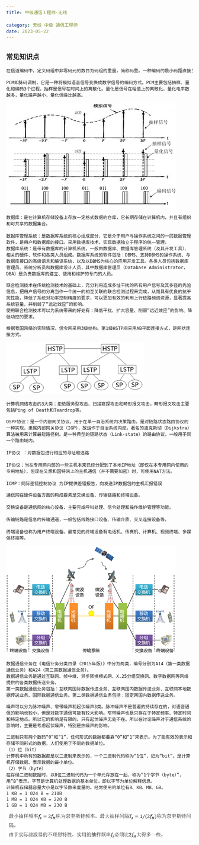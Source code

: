 ```yaml
---
title: 中级通信工程师-无线

category: 无线 中级 通信工程师
date: 2023-05-22
---
```

## `常见知识点`

```txt
在信道编码中，定义码组中非零码元的数目为码组的重量，简称码重。一种编码的最小码距直接关系到这种码的检错和纠错能力，因此最小码距是信道编码的一个重要参数。
```

```
PCM即脉码调制，它是一种将模拟语音信号变换成数字信号的编码方式。PCM主要包括抽样、量化和编码3个过程。抽样是信号在时间上的离散化。量化是信号在幅值上的离散化，量化电平数越多，量化噪声越小，量化信噪比越高。
```

![PCM脉码调制](../../src/assets/img/PCM%E5%8D%B3%E8%84%89%E7%A0%81%E8%B0%83%E5%88%B6.png)

```
数据库：是在计算机存储设备上存放一定格式数据的仓库，它长期存储在计算机内，并且有组织和可共享的数据集合。

数据库管理系统：是数据库系统的核心组成部分，它是介于用户与操作系统之间的一层数据管理软件，是用户和数据库的接口。采用数据库技术，实现数据独立于程序的统一管理。
数据库系统：是带有数据库的计算机系统，一般由数据库、数据库管理系统（及其开发工具）、相关的硬件、软件和各类人员组成。数据库系统的软件包括：DBMS、支持DBMS的操作系统、与数据库接口的高级语言和编译系统，以及以DBMS为核心的应用开发工具。各类人员包括数据库管理员、系统分析员和数据库设计人员，其中数据库管理员（Database Administrator，DBA）是负责数据库的建立、使用和维护的专门的人员。
```

```
联合检测技术在传统检测技术的基础上，充分利用造成多址干扰的所有用户信号及其多径的先验信息，把用户信号的分离当作一个统一的相互关联的联合检测过程来完成，从而具有优良的抗干扰性能，降低了系统对功率控制精度的要求，可以更加有效的利用上行链路频谱资源，显著提高系统容量，并削弱了“远近效应”的影响。
使用联合检测技术可以为系统带来的好处有：降低干扰、扩大容量、削弱“远近效应”的影响、降低功控的要求。
```

```
根据我国网络的实际情况，信令网采用3级结构。第1级HSTP间采用AB平面连接方式，是网状连接方式。
```
![信令网采用3级结构](../../src/assets/img/%E4%BF%A1%E4%BB%A4%E7%BD%91%E9%87%87%E7%94%A83%E7%BA%A7%E7%BB%93%E6%9E%84.png)

```
计算机网络攻击的3大类：拒绝服务型攻击、扫描窥探攻击和畸形报文攻击。畸形报文攻击主要包括Ping of Death和Teardrop等。
```
```
OSPF协议：是一个内部网关协议，用于在单一自治系统内决策路由。是对链路状态路由协议的一种实现，隶属内部网关协议（IGP），故运作于自治系统内部。著名的迪克斯彻（Dijkstra）算法被用来计算最短路径树。是一种典型的链路状态（Link-state）的路由协议，一般用于同一个路由域内。

IP协议 ：对数据包进行相应的寻址和选路

IP协议：当在专用网内部的一些主机本来已经分配到了本地IP地址（即仅在本专用网内使用的专用地址），但现在又想和因特网上的主机通信（并不需要加密）时，可使用NAT方法。

ICMP：网际差错控制协议 为IP提供差错报告，向发送IP数据包的主机汇报错误
```
```
通信网在硬件设备方面的构成要素是交换设备、传输链路和终端设备。

交换设备是通信网的核心设备，主要完成呼叫处理、信令处理和操作维护管理等功能。

传输链路是信息的传输通道，一般包括线路接口设备、传输介质、交叉连接设备等。

终端设备也称为用户终端设备。最常见的终端设备有电话机、传真机、计算机、视频终端、多媒体终端等。
```
![通信网在硬件设备方面](../../src/assets/img/%E9%80%9A%E4%BF%A1%E7%BD%91%E5%9C%A8%E7%A1%AC%E4%BB%B6%E8%AE%BE%E5%A4%87%E6%96%B9%E9%9D%A2.png)

```
数据通信业务在《电信业务分类目录（2015年版）》中分为两类，编号分别为A14（第一类数据通信业务）和A24（第二类数据通信业务）。
数据通信业务是通过互联网、帧中继、异步转换模式网、X.25分组交换网、数字数据网等网络提供的各类数据传送业务。
第一类数据通信业务包括：互联网国际数据传送业务、互联网国内数据传送业务、互联网本地数据传送业务、国际数据通信业务。第二类数据通信业务包括：固定网国内数据传送业务。
```
```
噪声可以分为脉冲噪声、窄带噪声和起伏噪声3类。脉冲噪声不是普遍的持续存在的，对语音通信的影响也较小，但是对数字通信可能有较大影响。窄带噪声也是只存在于特定频率、特定时间和特定地点。所以它的影响是有限的。只有起伏噪声无处不在。所以在讨论噪声对于通信系统的影响时，主要是考虑起伏噪声，特别是热噪声的影响。
```
```
二进制只有两个数码“0”和“1”，任何形式的数据都要靠“0”和“1”来表示。为了能有效的表示和存储不同形式的数据，人们使用了不同的数据单位。
（1）位（bit）
计算机中所有的数据都是以二进制来表示的，一个二进制代码称为“1位”，记为“bit”。是计算机存储数据、表示数据的最小单位。
（2）字节（byte）
在存储二进制数据时，以8位二进制代码为一个单元存放在一起，称为“1个字节（byte）”，用“B”表示。字节是计算机处理数据的基本单位，即以字节为单位解释信息。
计算机存储器容量大小是以字节数来度量的。经常使用的单位有B、KB、MB、GB。
1 KB = 1 024 B = 210B
1 MB = 1 024 KB = 220 B
1 GB = 1 024 MB = 230 B
```
![](../../src/assets/img/FyJx2URLZF.png)
